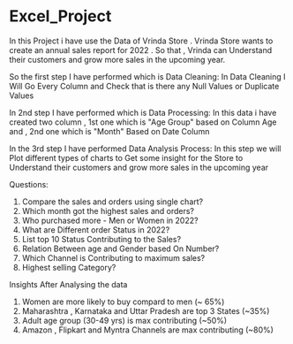 # Excel_Project

In this Project i have use the Data of Vrinda Store . Vrinda Store wants to create an annual sales report for 2022 . So that , Vrinda can Understand their customers and grow more sales in the upcoming year.

So the first step I have performed which is Data Cleaning:
In Data Cleaning I Will Go Every Column and Check that is there any Null Values or Duplicate Values

In 2nd step I have performed which is Data Processing:
In this data i have created two column , 1st one which is "Age Group" based on Column Age and , 2nd one which is "Month" Based on Date Column

In the 3rd step I have performed Data Analysis Process:
In this step we will Plot different types of charts to Get some insight for the Store to Understand their customers and grow more sales in the upcoming year

Questions:
 1) Compare the sales and orders using single chart?
 2) Which month got the highest sales and orders?
 3) Who purchased more - Men or Women in 2022?
 4) What are Different order Status in 2022?
 5) List top 10 Status Contributing to the Sales?
 6) Relation Between age and Gender based On Number?
 7) Which Channel is Contributing to maximum sales?
 8) Highest selling Category?


Insights After Analysing the data
1) Women are more likely to buy compard to men (~ 65%)
2) Maharashtra , Karnataka and Uttar Pradesh are top 3 States (~35%)
3) Adult age group (30-49 yrs) is max contributing (~50%)
4) Amazon , Flipkart and Myntra Channels are max contributing (~80%)
   
